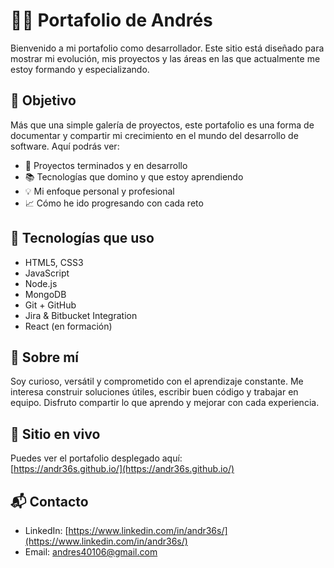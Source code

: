 # 🧑‍💻 Portafolio de Andrés

Bienvenido a mi portafolio como desarrollador. Este sitio está diseñado para mostrar mi evolución, mis proyectos y las áreas en las que actualmente me estoy formando y especializando.

## 🎯 Objetivo

Más que una simple galería de proyectos, este portafolio es una forma de documentar y compartir mi crecimiento en el mundo del desarrollo de software. Aquí podrás ver:

- 🚧 Proyectos terminados y en desarrollo
- 📚 Tecnologías que domino y que estoy aprendiendo
- 💡 Mi enfoque personal y profesional
- 📈 Cómo he ido progresando con cada reto

## 🚀 Tecnologías que uso

- HTML5, CSS3
- JavaScript
- Node.js
- MongoDB
- Git + GitHub
- Jira & Bitbucket Integration
- React (en formación)

## 🧠 Sobre mí

Soy curioso, versátil y comprometido con el aprendizaje constante. Me interesa construir soluciones útiles, escribir buen código y trabajar en equipo. Disfruto compartir lo que aprendo y mejorar con cada experiencia.

## 🔗 Sitio en vivo

Puedes ver el portafolio desplegado aquí:  
[https://andr36s.github.io/](https://andr36s.github.io/)

## 📬 Contacto

- LinkedIn: [https://www.linkedin.com/in/andr36s/](https://www.linkedin.com/in/andr36s/)
- Email: andres40106@gmail.com
